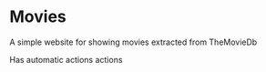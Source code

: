 # Movies
A simple website for showing movies extracted from TheMovieDb

Has automatic actions actions
